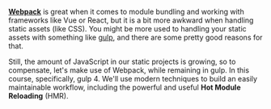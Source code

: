 [//]: # "content/Open Source/Gulpwebpack.MD"
[**Webpack**](https://webpack.github.io/) is great when it comes to module bundling and working with frameworks like Vue or React, but it is a bit more awkward when handling static assets (like CSS). You might be more used to handling your static assets with something like [gulp](http://gulpjs.com/), and there are some pretty good reasons for that. 

Still, the amount of JavaScript in our static projects is growing, so to compensate, let's make use of Webpack, while remaining in gulp. In this course, specifically, gulp 4. We'll use modern techniques to build an easily maintainable workflow, including the powerful and useful **Hot Module Reloading** (HMR).

